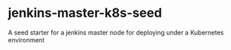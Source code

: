 # jenkins-master-k8s-seed
A seed starter for a jenkins master node for deploying under a Kubernetes environment

